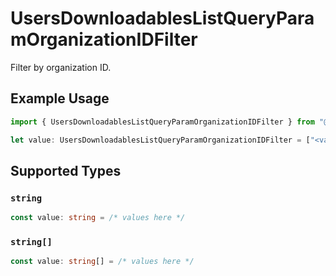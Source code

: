 # UsersDownloadablesListQueryParamOrganizationIDFilter

Filter by organization ID.

## Example Usage

```typescript
import { UsersDownloadablesListQueryParamOrganizationIDFilter } from "@polar-sh/sdk/models/operations";

let value: UsersDownloadablesListQueryParamOrganizationIDFilter = ["<value>"];
```

## Supported Types

### `string`

```typescript
const value: string = /* values here */
```

### `string[]`

```typescript
const value: string[] = /* values here */
```

